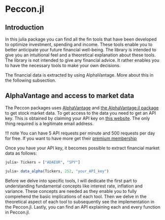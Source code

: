# Peccon.jl 

## Introduction

In this julia package you can find all the fin tools that have been developed to optimize investment, spending and income. 
These tools enable you to better anticipate your future financial well-being. 
The library is intended to give you an intuitional feel and a theoretical explanation about these tools. The library is not intended to give any financial advice. It rather enables you to have the necessary tools to make your own decisions.  

The financial data is extracted by using AlphaVantage. More about this in the following subsection. 


##  AlphaVantage and access to market data 

The Peccon packages uses [AlphaVantage](https://www.alphavantage.co/#about) and [the AlphaVantage.jl package](https://github.com/ellisvalentiner/AlphaVantage.jl) to get stock market data. To get access to the data you need to get an API key. This is obtained by  claiming your API key on [this website](https://www.alphavantage.co/support/#api-key). The only thing required is a legitimate email address. 


!!! note 
    You can have 5 API requests per minute and 500 requests per day for free. 
    If you want to have more get their [premium membership](https://www.alphavantage.co/premium/)



Once you have your API key, it becomes possible to extract financial market data as follows: 

```julia 
julia> Tickers = ["ADAEUR", "SPY"]

julia> data_alpha(Tickers, 252, "your_API_key")

```


Before we delve into specific tools, I will dedicate the first part to understanding fundamental concepts like interest rate, inflation and variance. These concepts are needed as they enable you to fully comprehend the basic implications of each tool. Then we delve in the theoretical aspect of each tool to subsequently see the implementation in the Peccon.jl.  Lastly, you can find an API explaining each and every function in Peccon.jl.


~~~     <script src="js/background.js"></script> ~~~

